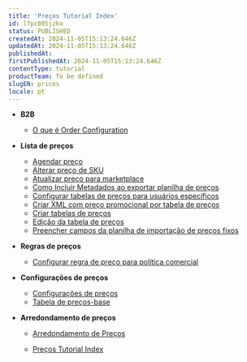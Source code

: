 ```yaml
---
title: 'Preços Tutorial Index'
id: l7pc805jzko
status: PUBLISHED
createdAt: 2024-11-05T15:13:24.646Z
updatedAt: 2024-11-05T15:13:24.646Z
publishedAt: 
firstPublishedAt: 2024-11-05T15:13:24.646Z
contentType: tutorial
productTeam: To be defined
slugEN: prices
locale: pt
---
```


- **B2B**

  - [O que é Order Configuration](pt/docs/tutorial/o-que-e-order-configuration)


- **Lista de preços**

  - [Agendar preço](pt/docs/tutorial/agendar-preco)
  - [Alterar preço de SKU](pt/docs/tutorial/alteracao-de-preco-de-sku)
  - [Atualizar preço para marketplace](pt/docs/tutorial/atualizando-preco-para-marketplace)
  - [Como Incluir Metadados ao exportar planilha de preços](pt/docs/tutorial/como-incluir-metadados-ao-exportar-planilha-de-precos)
  - [Configurar tabelas de preços para usuários específicos](pt/docs/tutorial/configurar-price-tables-especificas)
  - [Criar XML com preço promocional por tabela de preços](pt/docs/tutorial/criando-um-xml-com-preco-promocional-por-tabela-de-preco)
  - [Criar tabelas de preços ](pt/docs/tutorial/criar-tabelas-de-precos)
  - [Edição da tabela de preços](pt/docs/tutorial/edicao-da-tabela-de-precos)
  - [Preencher campos da planilha de importação de preços fixos](pt/docs/tutorial/preencher-campos-da-planilha-de-importacao-de-precos-fixos)


- **Regras de preços**

  - [Configurar regra de preço para política comercial](pt/docs/tutorial/configurar-regra-de-preco-para-politica-comercial)


- **Configurações de preços**

  - [Configurações de preços](pt/docs/tutorial/configuracoes-de-precos)
  - [Tabela de preços-base](pt/docs/tutorial/tabela-de-precos-base)


- **Arredondamento de preços**

  - [Arredondamento de Preços](pt/docs/tutorial/arredondamento-de-precos)


  - [Preços Tutorial Index](pt/docs/tutorial/index-pt-tutorial-prices)

